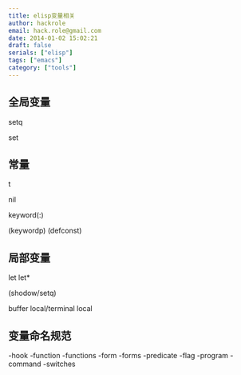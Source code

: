 ```yaml
---
title: elisp变量相关
author: hackrole
email: hack.role@gmail.com
date: 2014-01-02 15:02:21
draft: false
serials: ["elisp"]
tags: ["emacs"]
category: ["tools"]
---
```





全局变量
--------


setq

set

常量
----

t

nil

keyword(:)

(keywordp)
(defconst)

局部变量
--------


let
let*

(shodow/setq)

buffer local/terminal local 

变量命名规范
------------

-hook
-function
-functions
-form
-forms
-predicate
-flag
-program
-command
-switches
